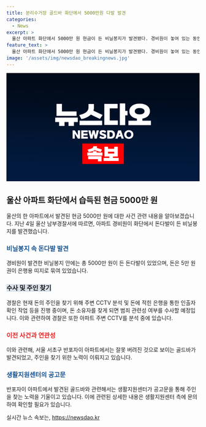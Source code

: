```yaml
---
title: 분리수거장 골드바 화단에서 5000만원 다발 발견
categories:
  - News
excerpt: >
  울산 아파트 화단에서 5000만 원 현금이 든 비닐봉지가 발견됐다. 경비원이 놓여 있는 동안 검정 비닐봉지 속에서 돈다발을 발견하고 경찰에 신고했다. 돈 주인을 찾기 위해 CCTV 분석과 은행을 통한 인출자 확인이 진행 중이며, 돈 주인을 찾으면 범죄 관련성을 조사할 예정이다. 이와 관련해, 서울 반포자이 아파트에서는 잘못 버려진 것으로 추정되는 골드바가 발견돼 주인을 찾는 공고문이 게시됐다.
feature_text: >
  울산 아파트 화단에서 5000만 원 현금이 든 비닐봉지가 발견됐다. 경비원이 놓여 있는 동안 검정 비닐봉지 속에서 돈다발을 발견하고 경찰에 신고했다. 돈 주인을 찾기 위해 CCTV 분석과 은행을 통한 인출자 확인이 진행 중이며, 돈 주인을 찾으면 범죄 관련성을 조사할 예정이다. 이와 관련해, 서울 반포자이 아파트에서는 잘못 버려진 것으로 추정되는 골드바가 발견돼 주인을 찾는 공고문이 게시됐다.
image: '/assets/img/newsdao_breakingnews.jpg'
---
```


<p><img src="/assets/img/newsdao_breakingnews.jpg" alt="bookingtag 속보" /></p>

<h2 data-ke-size="size26">울산 아파트 화단에서 습득된 현금 5000만 원</h2>

<p data-ke-size="size16">울산의 한 아파트에서 발견된 현금 5000만 원에 대한 사건 관련 내용을 알아보겠습니다. 지난 4일 울산 남부경찰서에 따르면, 아파트 경비원이 화단에서 돈다발이 든 비닐봉지를 발견했습니다. 

</p>

<h3><b><span style="color: #1a5490;">비닐봉지 속 돈다발 발견</span></b></h3>

<p data-ke-size="size16">경비원이 발견한 비닐봉지 안에는 총 5000만 원이 든 돈다발이 있었으며, 돈은 5만 원권이 은행용 띠지로 묶여 있었습니다.</p>

<h3><b><span style="background-color: #21538527;">수사 및 주인 찾기</span></b></h3>

<p data-ke-size="size16">경찰은 현재 돈의 주인을 찾기 위해 주변 CCTV 분석 및 돈에 적힌 은행을 통한 인출자 확인 작업 등을 진행 중이며, 돈 소유자를 찾게 되면 범죄 관련성 여부를 수사할 예정입니다. 이와 관련하여 경찰은 또한 아파트 주변 CCTV를 분석 중에 있습니다.</p>

<h3><b><span style="color: #ee2323;">이전 사건과 연관성</span></b></h3>

<p data-ke-size="size16">이와 관련해, 서울 서초구 반포자이 아파트에서는 잘못 버려진 것으로 보이는 골드바가 발견되었고, 주인을 찾기 위한 노력이 이뤄지고 있습니다.</p>

<h3><b><span style="color: #1a5490;">생활지원센터의 공고문</span></b></h3>

<p data-ke-size="size16">반포자이 아파트에서 발견된 골드바와 관련해서는 생활지원센터가 공고문을 통해 주인을 찾는 노력을 기울이고 있습니다. 이에 관련된 상세한 내용은 생활지원센터 측에 문의하여 확인할 필요가 있습니다.</p>
실시간 뉴스 속보는, <a href="https://newsdao.kr" rel="dofollow">https://newsdao.kr</a>


